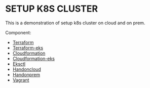 # SETUP K8S CLUSTER
This is a demonstration of setup k8s cluster on cloud and on prem.

Component:

* [Terraform](https://github.com/haquocdat543/k8s-cluster-setup/tree/main/cloud/terraform)
* [Terraform-eks](https://github.com/haquocdat543/k8s-cluster-setup/tree/main/cloud/terraform-eks)
* [Cloudformation](https://github.com/haquocdat543/k8s-cluster-setup/tree/main/cloud/cloudformation)
* [Cloudformation-eks](https://github.com/haquocdat543/k8s-cluster-setup/tree/main/cloud/cloudformation-eks)
* [Eksctl](https://github.com/haquocdat543/k8s-cluster-setup/tree/main/cloud/cloudformation-eks)
* [Handoncloud](https://github.com/haquocdat543/k8s-cluster-setup/tree/main/cloud/handcloud)
* [Handonprem](https://github.com/haquocdat543/k8s-cluster-setup/tree/main/onprem/handonprem)
* [Vagrant](https://github.com/haquocdat543/k8s-cluster-setup/tree/main/onprem/vagrant)
